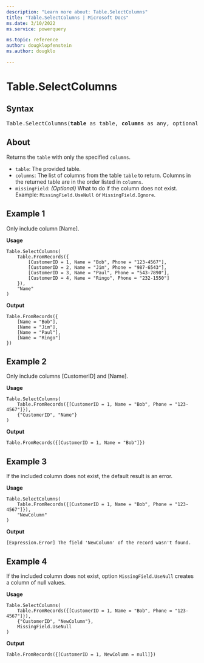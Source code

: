 ```yaml
---
description: "Learn more about: Table.SelectColumns"
title: "Table.SelectColumns | Microsoft Docs"
ms.date: 3/10/2022
ms.service: powerquery

ms.topic: reference
author: dougklopfenstein
ms.author: dougklo

---
```

# Table.SelectColumns

## Syntax

<pre>
Table.SelectColumns(<b>table</b> as table, <b>columns</b> as any, optional <b>missingField</b> as nullable number) as table
</pre>
  
## About

Returns the `table` with only the specified `columns`.

* `table`: The provided table.
* `columns`: The list of columns from the table `table` to return. Columns in the returned table are in the order listed in `columns`.
* `missingField`: *(Optional)* What to do if the column does not exist. Example: `MissingField.UseNull` or `MissingField.Ignore`.

## Example 1

Only include column [Name].

**Usage**

```powerquery-m
Table.SelectColumns(
    Table.FromRecords({
        [CustomerID = 1, Name = "Bob", Phone = "123-4567"],
        [CustomerID = 2, Name = "Jim", Phone = "987-6543"],
        [CustomerID = 3, Name = "Paul", Phone = "543-7890"],
        [CustomerID = 4, Name = "Ringo", Phone = "232-1550"]
    }),
    "Name"
)
```

**Output**

```powerquery-m
Table.FromRecords({
    [Name = "Bob"],
    [Name = "Jim"],
    [Name = "Paul"],
    [Name = "Ringo"]
})
```

## Example 2

Only include columns [CustomerID] and [Name].

**Usage**

```powerquery-m
Table.SelectColumns(
    Table.FromRecords({[CustomerID = 1, Name = "Bob", Phone = "123-4567"]}),
    {"CustomerID", "Name"}
)
```

**Output**

`Table.FromRecords({[CustomerID = 1, Name = "Bob"]})`

## Example 3

If the included column does not exist, the default result is an error.

**Usage**

```powerquery-m
Table.SelectColumns(
    Table.FromRecords({[CustomerID = 1, Name = "Bob", Phone = "123-4567"]}),
    "NewColumn"
)
```

**Output**

`[Expression.Error] The field 'NewColumn' of the record wasn't found.`

## Example 4

If the included column does not exist, option `MissingField.UseNull` creates a column of null values.

**Usage**

```powerquery-m
Table.SelectColumns(
    Table.FromRecords({[CustomerID = 1, Name = "Bob", Phone = "123-4567"]}),
    {"CustomerID", "NewColumn"},
    MissingField.UseNull
)
```

**Output**

`Table.FromRecords({[CustomerID = 1, NewColumn = null]})`

